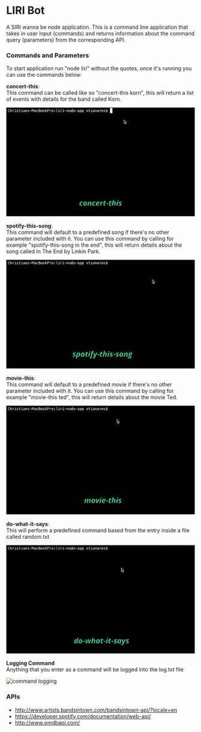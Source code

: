 # LIRI Bot
A SIRI wanna be node application. This is a command line application that takes in user input (commands) and returns information about the command query (parameters) from the corresponding API.

### Commands and Parameters
To start application run "node liri" without the quotes, once it's running you can use the commands below:

**concert-this**:\
This command can be called like so "concert-this korn", this will return a list of events with details for the band called Korn.

![concert-this example](concert-this.gif)

**spotify-this-song**:\
This command will default to a predefined song if there's no other parameter included with it. You can use this command by calling for example "spotify-this-song in the end", this will return details about the song called In The End by Linkin Park.

![spotify-this-song example](spotify-this-song.gif)

**movie-this**:\
This command will default to a predefined movie if there's no other parameter included with it. You can use this command by calling for example "movie-this ted", this will return details about the movie Ted.

![movie-this example](movie-this.gif)

**do-what-it-says**:\
This will perform a predefined command based from the entry inside a file called random.txt

![do-what-it-says example](do-what-it-says.gif)

**Logging Command**\
Anything that you enter as a command will be logged into the log.txt file

![command logging](logs.gif)

### APIs
* http://www.artists.bandsintown.com/bandsintown-api/?locale=en
* https://developer.spotify.com/documentation/web-api/
* http://www.omdbapi.com/
